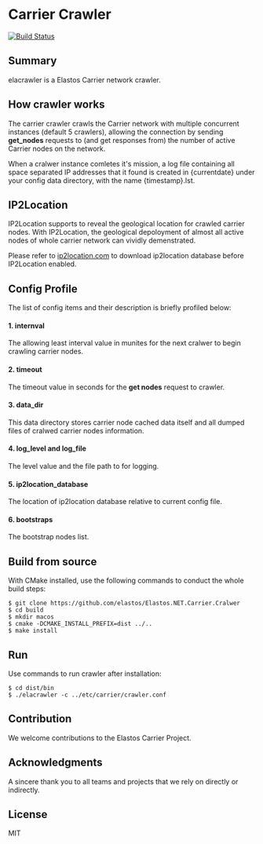 Carrier Crawler
===============

[![Build Status](https://travis-ci.org/elastos/Elastos.NET.Carrier.Crawler.svg)](https://travis-ci.org/elastos/Elastos.NET.Carrier.Crawler)

## Summary

elacrawler is a Elastos Carrier network crawler.

## How crawler works

The carrier crawler crawls the Carrier network with multiple concurrent instances (default 5 crawlers), allowing the connection by sending **get_nodes** requests to (and get responses from) the number of active Carrier nodes on the network.

When a cralwer instance comletes it's mission, a log file containing all space separated IP addresses that it found is created in {currentdate} under your config data directory, with the name {timestamp}.lst.

## IP2Location

IP2Location supports to reveal the geological location for crawled carrier nodes. With IP2Location, the geological depoloyment of almost all active nodes of whole carrier network can vividly demenstrated.

Please refer to [ip2location.com](https://www.ip2location.com/) to download ip2location database before IP2Location enabled.

## Config Profile

The list of config items and their description is briefly profiled below:

#### 1. internval
The allowing least interval value in munites for the next cralwer to begin crawling carrier nodes.

#### 2. timeout
The timeout value in seconds for the **get nodes** request to crawler.

#### 3. data_dir
This data directory stores carrier node cached data itself and all dumped files of cralwed carrier nodes information.

#### 4. log\_level and log\_file
The level value and the file path to for logging.

#### 5. ip2location_database
The location of ip2location database relative to current config file.

#### 6. bootstraps
The bootstrap nodes list.

## Build from source

With CMake installed, use the following commands to conduct the whole build steps:

```shell
$ git clone https://github.com/elastos/Elastos.NET.Carrier.Cralwer
$ cd build
$ mkdir macos
$ cmake -DCMAKE_INSTALL_PREFIX=dist ../..
$ make install
```

## Run

Use commands to run crawler after installation:
```shell
$ cd dist/bin
$ ./elacrawler -c ../etc/carrier/crawler.conf
```

## Contribution

We welcome contributions to the Elastos Carrier Project.

## Acknowledgments

A sincere thank you to all teams and projects that we rely on directly or indirectly.

## License
MIT
